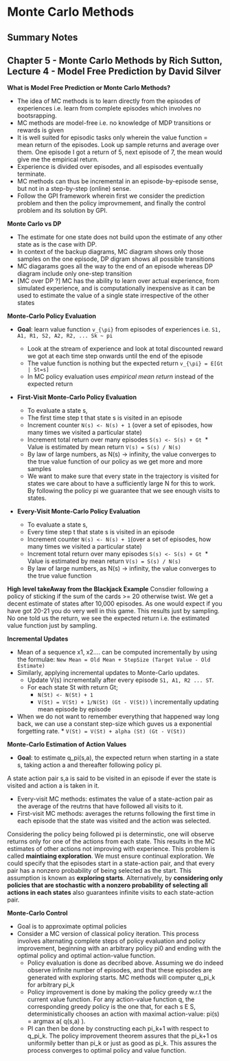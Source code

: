 # Monte Carlo Methods
## Summary Notes

## Chapter 5 - Monte Carlo Methods by Rich Sutton, Lecture 4 - Model Free Prediction by David Silver 

**What is Model Free Prediction or Monte Carlo Methods?**
- The idea of MC methods is to learn directly from the episodes of experiences i.e. learn from complete episodes which involves no bootsrapping. 
- MC methods are model-free i.e. no knowledge of MDP transitions or rewards is given
- It is well suited for episodic tasks only wherein the value function = mean return of the episodes. Look up sample returns and average over them. One episode I got a return of 5, next episode of 7, the mean would give me the empirical return.
- Experience is divided over episodes, and all espisodes eventually terminate.  
- MC methods can thus be incremental in an episode-by-episode sense, but not in a step-by-step (online) sense.
- Follow the GPI framework wherein first we consider the prediction problem and then the policy improvmement, and finally the control problem and its solution by GPI.

**Monte Carlo vs DP**
- The estimate for one state does not build upon the estimate of any other state as is the case with DP.
- In context of the backup diagrams, MC diagram shows only those samples on the one episode, DP digram shows all possible transitions
- MC diagarams goes all the way to the end of an episode whereas DP diagram include only one-step transition
- [MC over DP ?] MC has the ability to learn over actual experience, from simulated experience, and is computationally inexpensive as it can be used to estimate the value of a single state irrespective of the other states

**Monte-Carlo Policy Evaluation**
- **Goal**: learn value function `v_{\pi}` from episodes of experiences i.e. `S1, A1, R1, S2, A2, R2, ... Sk ~ pi`
  * Look at the stream of experience and look at total discounted reward we got at each time step onwards until the end of the episode
  * The value function is nothing but the expected return `v_{\pi} = E[Gt | St=s]`
  * In MC policy evaluation uses *empirical mean return* instead of the expected return

- **First-Visit Monte-Carlo Policy Evaluation**
  * To evaluate a state s, 
  * The first time step t that state s is visited in an episode
  * Increment counter `N(s) <- N(s) + 1` (over a set of episodes, how many times we visited a particular state)
  * Increment total return over many episodes `S(s) <- S(s) + Gt`
  * Value is estimated by mean return `V(s) = S(s) / N(s)`
  * By law of large numbers, as N(s) -> infinity, the value converges to the true value function of our policy as we get more and more samples
  * We want to make sure that every state in the trajectory is visited for states we care about to have a sufficiently large N for this to work. By following the policy pi we guarantee that we see enough visits to states.
 
- **Every-Visit Monte-Carlo Policy Evaluation**
  * To evaluate a state s, 
  * Every time step t that state s is visited in an episode
  * Increment counter `N(s) <- N(s) + 1`(over a set of episodes, how many times we visited a particular state)
  * Increment total return over many episodes `S(s) <- S(s) + Gt`
  * Value is estimated by mean return `V(s) = S(s) / N(s)`
  * By law of large numbers, as N(s) -> infinity, the value converges to the true value function
  
**High level takeAway from the Blackjack Example**
Consdier following a policy of sticking if the sum of the cards >= 20 otherwise twist. We get a decent estimate of states after 10,000 episodes. As one would expect if you have got 20-21 you do very well in this game. This results just by sampling. No one told us the return, we see the expected return i.e. the estimated value function just by sampling. 


**Incremental Updates**
 * Mean of a sequence x1, x2.... can be computed incrementally by using the formulae:
 `New Mean = Old Mean + StepSize (Target Value - Old Estimate)`
 * Similarly, applying incremental updates to Monte-Carlo updates. 
   * Update V(s) incrementally after every episode `S1, A1, R2 ... ST`.
   * For each state St with return Gt;
      * `N(St) <- N(St) + 1`
      * `V(St) = V(St) + 1/N(St) (Gt - V(St))` \\ incrementally updating mean episode by episode
* When we do not want to remember everything that happened way long back, we can use a constant step-size which guves us a exponential forgetting rate.
      * `V(St) = V(St) + alpha (St) (Gt - V(St))` 

**Monte-Carlo Estimation of Action Values**
- **Goal**: to estimate q_pi(s,a), the expected return when starting in a state s, taking action a and thereafter following policy pi.

A state action pair s,a is said to be visited in an episode if ever the state is visited and action a is taken in it.
 
 * Every-visit MC methods: estimates the value of a state-action pair as the average of the reutrns that have followed all visits to it.
  * First-visit MC methods: averages the returns following the first time in each episode that the state was visited and the action was selected.
  
  Considering the policy being followed pi is determinstic, one will observe returns only for one of the actions from each state. This results in the MC estimates of other actions not improving with experience. This problem is called **maintiaing exploration**. We must ensure continual exploration. We could specify that the episodes start in a state-action pair, and that every pair has a nonzero probability of being selected as the start. This assumption is known as **exploring starts**.
Alternatively, by **considering only policies that are stochastic with a nonzero probability of selecting all actions in each states** also guarantees infinite visits to each state-action pair.
 
**Monte-Carlo Control**
 * Goal is to approximate optimal policies
 * Consider a MC version of classical policy iteration. This process involves alternating complete steps of policy evaluation and policy improvement, beginning with an arbitrary policy pi0 and ending with the optimal policy and optimal action-value function.
   * Policy evaluation is done as decribed above. Assuming we do indeed observe infinite number of episodes, and that these episodes are generated with exploring starts. MC methods will computer q_pi_k for arbitrary pi_k
   * Policy improvement is done by making the policy greedy w.r.t the current value function. For any action-value function q, the corresponding greedy policy is the one that, for each s E S, deterministically chooses an action with maximal action-value: pi(s) = argmax a( q(s,a) ). 
   * PI can then be done by constructing each pi_k+1 with respect to q_pi_k. The policy improvement theorem assures that the pi_k+1 os uniformily better than pi_k or just as good as pi_k. This assures the process converges to optimal policy and value function.
